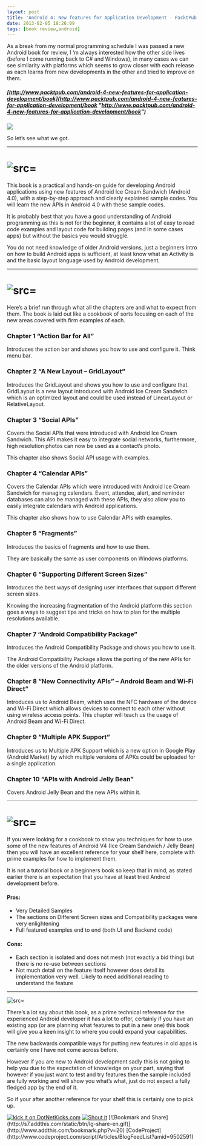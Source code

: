 ```yaml
---
layout: post
title: 'Android 4: New features for Application Development - PacktPub Book Review'
date: 2013-02-05 18:26:09
tags: [book review,android]
---
```


As a break from my normal programming schedule I was passed a new Android book for review, I ‘m always interested how the other side lives (before I come running back to C# and Windows), in many cases we can see similarity with platforms which seems to grow closer with each release as each learns from new developments in the other and tried to improve on them.

##### [http://www.packtpub.com/android-4-new-features-for-application-development/book](http://www.packtpub.com/android-4-new-features-for-application-development/book "http://www.packtpub.com/android-4-new-features-for-application-development/book")

 

[![](http://www.packtpub.com/sites/default/files/9526OS_cov.jpg)](http://www.packtpub.com/android-4-new-features-for-application-development/book)

 

So let’s see what we got.

* * *

# ![src=]()

This book is a practical and hands-on guide for developing Android applications using new features of Android Ice Cream Sandwich (Android 4.0), with a step-by-step approach and clearly explained sample codes. You will learn the new APIs in Android 4.0 with these sample codes.

It is probably best that you have a good understanding of Android programming as this is not for the beginner, it contains a lot of easy to read code examples and layout code for building pages (and in some cases apps) but without the basics you would struggle.

You do not need knowledge of older Android versions, just a beginners intro on how to build Android apps is sufficient, at least know what an Activity is and the basic layout language used by Android development.

* * *

# ![src=]()

Here’s a brief run through what all the chapters are and what to expect from them.   The book is laid out like a cookbook of sorts focusing on each of the new areas covered with firm examples of each.

### **Chapter 1 “Action Bar for All”**

Introduces the action bar and shows you how to use and configure it.  Think menu bar.

### Chapter 2 “A New Layout – GridLayout”

Introduces the GridLayout and shows you how to use and configure that. GridLayout is a new layout introduced with Android Ice Cream Sandwich which is an optimized layout and could be used instead of LinearLayout or RelativeLayout.

### Chapter 3 “Social APIs”

Covers the Social APIs that were introduced with Android Ice Cream Sandwich. This API makes it easy to integrate social networks, furthermore, high resolution photos can now be used as a contact’s photo.

This chapter also shows Social API usage with examples.

### Chapter 4 “Calendar APIs”

Covers the Calendar APIs which were introduced with Android Ice Cream Sandwich for managing calendars.  Event, attendee, alert, and reminder databases can also be managed with these APIs, they also allow you to easily integrate calendars with Android applications.

This chapter also shows how to use Calendar APIs with examples.

### Chapter 5 “Fragments”

Introduces the basics of fragments and how to use them.

They are basically the same as user components on Windows platforms.

### Chapter 6 “Supporting Different Screen Sizes”

Introduces the best ways of designing user interfaces that support different screen sizes.

Knowing the increasing fragmentation of the Android platform this section goes a ways to suggest tips and tricks on how to plan for the multiple resolutions available.

### Chapter 7 “Android Compatibility Package”

Introduces the Android Compatibility Package and shows you how to use it.

The Android Compatibility Package allows the porting of the new APIs for the older versions of the Android platform.

### Chapter 8 “New Connectivity APIs” – Android Beam and Wi-Fi Direct”

Introduces us to Android Beam, which uses the NFC hardware of the device and Wi-Fi Direct which allows devices to connect to each other without using wireless access points. This chapter will teach us the usage of Android Beam and Wi-Fi Direct.

### Chapter 9 “Multiple APK Support”

Introduces us to Multiple APK Support which is a new option in Google Play (Android Market) by which multiple versions of APKs could be uploaded for a single application.

### Chapter 10 “APIs with Android Jelly Bean”

Covers Android Jelly Bean and the new APIs within it.

* * *

# ![src=]()

If you were looking for a cookbook to show you techniques for how to use some of the new features of Android V4 (Ice Cream Sandwich / Jelly Bean) then you will have an excellent reference for your shelf here, complete with prime examples for how to implement them.

It is not a tutorial book or a beginners book so keep that in mind, as stated earlier there is an expectation that you have at least tried Android development before.

#### Pros:

- Very Detailed Samples
- The sections on Different Screen sizes and Compatibility packages were very enlightening
- Full featured examples end to end (both UI and Backend code) 

#### Cons:

- Each section is isolated and does not mesh (not exactly a bid thing) but there is no re-use between sections
- Not much detail on the feature itself however does detail its implementation very well.  Likely to need additional reading to understand the feature 

* * *

![src=]()

There’s a lot say about this book, as a prime technical reference for the experienced Android developer it has a lot to offer, certainly if you have an existing app (or are planning what features to put in a new one) this book will give you a keen insight to where you could expand your capabilities.

The new backwards compatible ways for putting new features in old apps is certainly one I have not come across before.

However if you are new to Android development sadly this is not going to help you due to the expectation of knowledge on your part, saying that however if you just want to test and try features then the sample included are fully working and will show you what’s what, just do not expect a fully fledged app by the end of it.

So if your after another reference for your shelf this is certainly one to pick up.

[![kick it on DotNetKicks.com](http://www.dotnetkicks.com/Services/Images/KickItImageGenerator.ashx?url=http://darkgenesis.zenithmoon.com/android-4-new-features-for-application-developmentpacktpub-book-review/&bgcolor=6600FF)](http://www.dotnetkicks.com/kick/?url=http://darkgenesis.zenithmoon.com/android-4-new-features-for-application-developmentpacktpub-book-review/) [![Shout it](http://dotnetshoutout.com/image.axd?url=http://darkgenesis.zenithmoon.com/android-4-new-features-for-application-developmentpacktpub-book-review/)](http://dotnetshoutout.com/Submit?url=http://darkgenesis.zenithmoon.com/android-4-new-features-for-application-developmentpacktpub-book-review/) <script type="text/javascript">var dzone_url = 'http://darkgenesis.zenithmoon.com/android-4-new-features-for-application-developmentpacktpub-book-review/';</script>  
<script type="text/javascript">var dzone_title = 'Android 4: New features for Application Development–PacktPub Book Review';</script>  
<script type="text/javascript">var dzone_blurb = 'Android 4: New features for Application Development–PacktPub Book Review';</script>  
<script type="text/javascript">var dzone_style = '2';</script>  
<script language="javascript" src="http://widgets.dzone.com/links/widgets/zoneit.js"></script><script type="text/javascript">var addthis_pub="runxc1";</script>[![Bookmark and Share](http://s7.addthis.com/static/btn/lg-share-en.gif)](http://www.addthis.com/bookmark.php?v=20)   <script type="text/javascript" src="http://s7.addthis.com/js/200/addthis_widget.js"></script> [CodeProject](http://www.codeproject.com/script/Articles/BlogFeedList?amid=9502591) 
